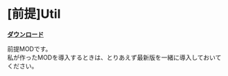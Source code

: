 # [前提]Util
[**ダウンロード**](https://github.com/eyeq/mod-1.11.2-Util/releases/download/1.4/1.11.2-Util-1.4.jar)

前提MODです。  
私が作ったMODを導入するときは、とりあえず最新版を一緒に導入しておいてください。  
